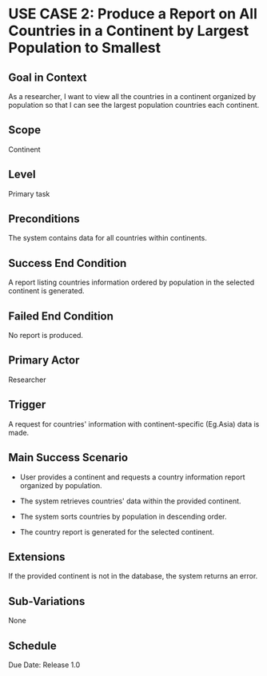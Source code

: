 # USE CASE 2: Produce a Report on All Countries in a Continent by Largest Population to Smallest

## Goal in Context

As a researcher, I want to view all the countries in a continent organized by population so that I can see the largest population countries each continent.

## Scope

Continent

## Level

Primary task

## Preconditions

The system contains data for all countries within continents.

## Success End Condition

A report listing countries information ordered by population in the selected continent is generated.

## Failed End Condition

No report is produced.

## Primary Actor

Researcher

## Trigger

A request for countries' information with continent-specific (Eg.Asia) data is made.

## Main Success Scenario

- User provides a continent and requests a country information report organized by population.

- The system retrieves countries' data within the provided continent.

- The system sorts countries by population in descending order.

- The country report is generated for the selected continent.

## Extensions

If the provided continent is not in the database, the system returns an error.

## Sub-Variations

None

## Schedule

Due Date: Release 1.0